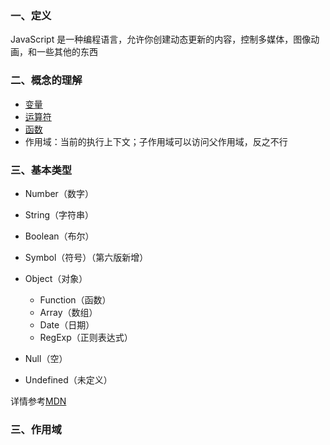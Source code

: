 ### 一、定义

JavaScript 是一种编程语言，允许你创建动态更新的内容，控制多媒体，图像动画，和一些其他的东西

### 二、概念的理解

* [变量](https://developer.mozilla.org/zh-CN/docs/Learn/JavaScript/First_steps/Variables)
* [运算符](https://developer.mozilla.org/zh-CN/docs/Learn/JavaScript/First_steps/Math)
* [函数](https://developer.mozilla.org/zh-CN/docs/Learn/JavaScript/Building_blocks/Functions)
* 作用域：当前的执行上下文；子作用域可以访问父作用域，反之不行

### 三、基本类型

* Number（数字）

* String（字符串）

* Boolean（布尔）

* Symbol（符号）（第六版新增）

* Object（对象）
  * Function（函数）
  * Array（数组）
  * Date（日期）
  * RegExp（正则表达式）
* Null（空）
* Undefined（未定义）

详情参考[MDN](https://developer.mozilla.org/zh-CN/docs/Web/JavaScript/A_re-introduction_to_JavaScript)

### 三、作用域



